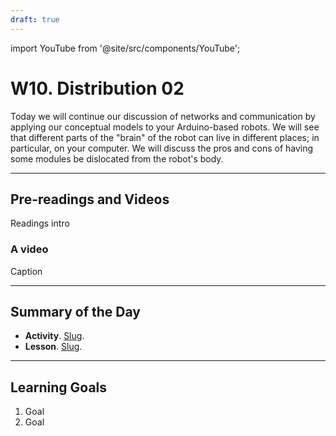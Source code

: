 ```yaml
---
draft: true
---
```


import YouTube from '@site/src/components/YouTube';


# W10. Distribution 02
Today we will continue our discussion of networks and communication by applying our conceptual models to your Arduino-based robots. We will see that different parts of the "brain" of the robot can live in different places; in particular, on your computer. We will discuss the pros and cons of having some modules be dislocated from the robot's body.

---
## Pre-readings and Videos
Readings intro

### A video
<YouTube id="id" />
Caption


---
## Summary of the Day

- **Activity**. [Slug](/teaching/activities/LINK.md).
- **Lesson**. [Slug](/teaching/lessons/LINK.md).

---
## Learning Goals
1. Goal
2. Goal
